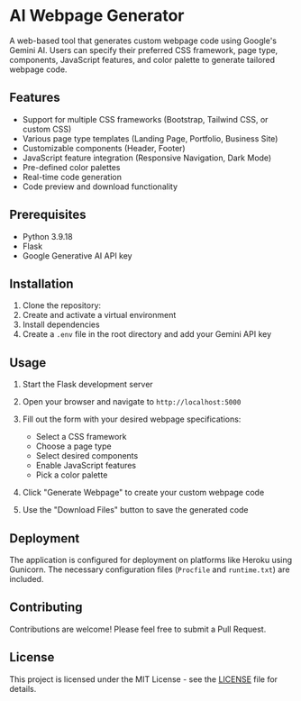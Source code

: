 # AI Webpage Generator

A web-based tool that generates custom webpage code using Google's Gemini AI. Users can specify their preferred CSS framework, page type, components, JavaScript features, and color palette to generate tailored webpage code.

## Features

- Support for multiple CSS frameworks (Bootstrap, Tailwind CSS, or custom CSS)
- Various page type templates (Landing Page, Portfolio, Business Site)
- Customizable components (Header, Footer)
- JavaScript feature integration (Responsive Navigation, Dark Mode)
- Pre-defined color palettes
- Real-time code generation
- Code preview and download functionality

## Prerequisites

- Python 3.9.18
- Flask
- Google Generative AI API key

## Installation

1. Clone the repository:
2. Create and activate a virtual environment
3. Install dependencies
4. Create a `.env` file in the root directory and add your Gemini API key

## Usage

1. Start the Flask development server

2. Open your browser and navigate to `http://localhost:5000`

3. Fill out the form with your desired webpage specifications:
   - Select a CSS framework
   - Choose a page type
   - Select desired components
   - Enable JavaScript features
   - Pick a color palette

4. Click "Generate Webpage" to create your custom webpage code

5. Use the "Download Files" button to save the generated code

## Deployment

The application is configured for deployment on platforms like Heroku using Gunicorn. The necessary configuration files (`Procfile` and `runtime.txt`) are included.

## Contributing

Contributions are welcome! Please feel free to submit a Pull Request.

## License

This project is licensed under the MIT License - see the [LICENSE](LICENSE) file for details.